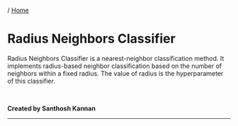 / [Home](index.md)

# Radius Neighbors Classifier

Radius Neighbors Classifier is a nearest-neighbor classification method. It implements radius-based neighbor classification based on the number of neighbors within a fixed radius. The value of radius is the hyperparameter of this classifier.

<br>

**Created by Santhosh Kannan**

---

<br>
